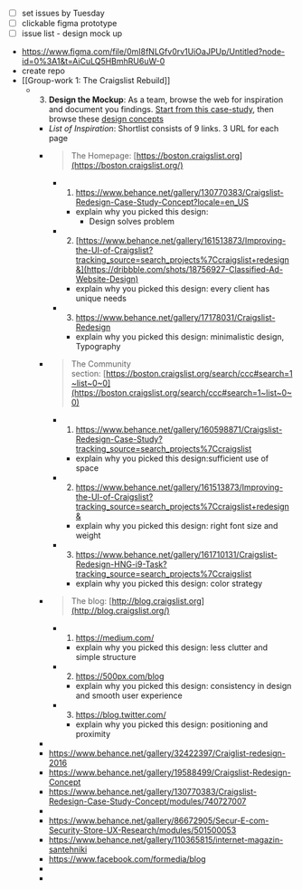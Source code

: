 - [ ] set issues by Tuesday
- [ ] clickable figma prototype
- [ ] issue list - design mock up
- https://www.figma.com/file/0mI8fNLGfv0rv1UiOaJPUp/Untitled?node-id=0%3A1&t=AiCuLQ5HBmhRU6uW-0
- create repo
- [[Group-work 1: The Craigslist Rebuild]]
	- 3. **Design the Mockup**: As a team, browse the web for inspiration and document you findings. [Start from this case-study](https://www.behance.net/gallery/130770383/Craigslist-Redesign-Case-Study-Concept?locale=en_US), then browse these [design concepts](https://dribbble.com/tags/craigslist)
		- *List of Inspiration*: Shortlist consists of 9 links. 3 URL for each page
		- >The Homepage: [https://boston.craigslist.org](https://boston.craigslist.org/)
			- 1. https://www.behance.net/gallery/130770383/Craigslist-Redesign-Case-Study-Concept?locale=en_US
				- explain why you picked this design:
					- Design solves problem
			- 2. [https://www.behance.net/gallery/161513873/Improving-the-UI-of-Craigslist?tracking_source=search_projects%7Ccraigslist+redesign&](https://dribbble.com/shots/18756927-Classified-Ad-Website-Design)
				- explain why you picked this design: every client has unique needs
			- 3. https://www.behance.net/gallery/17178031/Craigslist-Redesign
				- explain why you picked this design: minimalistic design, Typography
		- >The Community section: [https://boston.craigslist.org/search/ccc#search=1~list~0~0](https://boston.craigslist.org/search/ccc#search=1~list~0~0)
			- 1. https://www.behance.net/gallery/160598871/Craigslist-Redesign-Case-Study?tracking_source=search_projects%7Ccraigslist
				- explain why you picked this design:sufficient use of space
			- 2. https://www.behance.net/gallery/161513873/Improving-the-UI-of-Craigslist?tracking_source=search_projects%7Ccraigslist+redesign&
				- explain why you picked this design: right font size and weight
			- 3. https://www.behance.net/gallery/161710131/Craigslist-Redesign-HNG-i9-Task?tracking_source=search_projects%7Ccraigslist
				- explain why you picked this design: color strategy
		- >The blog: [http://blog.craigslist.org](http://blog.craigslist.org/)
			- 1. https://medium.com/
				- explain why you picked this design: less clutter and simple structure
			- 2. https://500px.com/blog
				- explain why you picked this design: consistency in design and smooth user experience
			- 3. https://blog.twitter.com/
				- explain why you picked this design: positioning and proximity
		-
		- https://www.behance.net/gallery/32422397/Craiglist-redesign-2016
		- https://www.behance.net/gallery/19588499/Craigslist-Redesign-Concept
		- https://www.behance.net/gallery/130770383/Craigslist-Redesign-Case-Study-Concept/modules/740727007
		-
		- https://www.behance.net/gallery/86672905/Secur-E-com-Security-Store-UX-Research/modules/501500053
		- https://www.behance.net/gallery/110365815/internet-magazin-santehniki
		- https://www.facebook.com/formedia/blog
		-
		-